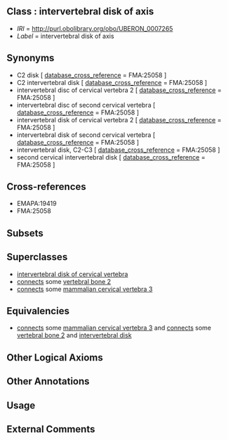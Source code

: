 
## Class : intervertebral disk of axis

 * *IRI* = http://purl.obolibrary.org/obo/UBERON_0007265
 * *Label* = intervertebral disk of axis

## Synonyms

 * C2 disk [ [database_cross_reference](../../ef/oboInOwl#hasDbXref.md) = FMA:25058 ]
 * C2 intervertebral disk [ [database_cross_reference](../../ef/oboInOwl#hasDbXref.md) = FMA:25058 ]
 * intervertebral disc of cervical vertebra 2 [ [database_cross_reference](../../ef/oboInOwl#hasDbXref.md) = FMA:25058 ]
 * intervertebral disc of second cervical vertebra [ [database_cross_reference](../../ef/oboInOwl#hasDbXref.md) = FMA:25058 ]
 * intervertebral disk of cervical vertebra 2 [ [database_cross_reference](../../ef/oboInOwl#hasDbXref.md) = FMA:25058 ]
 * intervertebral disk of second cervical vertebra [ [database_cross_reference](../../ef/oboInOwl#hasDbXref.md) = FMA:25058 ]
 * intervertebral disk, C2-C3 [ [database_cross_reference](../../ef/oboInOwl#hasDbXref.md) = FMA:25058 ]
 * second cervical intervertebral disk [ [database_cross_reference](../../ef/oboInOwl#hasDbXref.md) = FMA:25058 ]

## Cross-references

 * EMAPA:19419
 * FMA:25058

## Subsets


## Superclasses

 * [intervertebral disk of cervical vertebra](../../UBERON/52/UBERON_0007252.md)
 * [connects](../../ts/core#connects.md) some [vertebral bone 2](../../UBERON/93/UBERON_0001093.md)
 * [connects](../../ts/core#connects.md) some [mammalian cervical vertebra 3](../../UBERON/12/UBERON_0004612.md)

## Equivalencies

 * [connects](../../ts/core#connects.md) some [mammalian cervical vertebra 3](../../UBERON/12/UBERON_0004612.md) and [connects](../../ts/core#connects.md) some [vertebral bone 2](../../UBERON/93/UBERON_0001093.md) and [intervertebral disk](../../UBERON/66/UBERON_0001066.md)

## Other Logical Axioms


## Other Annotations


## Usage


## External Comments

